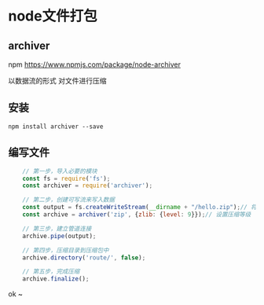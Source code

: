 # node文件打包

## archiver
npm https://www.npmjs.com/package/node-archiver

以数据流的形式 对文件进行压缩
## 安装

    npm install archiver --save

## 编写文件

```javascript
    // 第一步，导入必要的模块
    const fs = require('fs');
    const archiver = require('archiver');

    // 第二步，创建可写流来写入数据
    const output = fs.createWriteStream(__dirname + "/hello.zip");// 将压缩包保存到当前项目的目录下，并且压缩包名为test.zip
    const archive = archiver('zip', {zlib: {level: 9}});// 设置压缩等级

    // 第三步，建立管道连接
    archive.pipe(output);

    // 第四步，压缩目录到压缩包中
    archive.directory('route/', false);

    // 第五步，完成压缩
    archive.finalize();
```

ok ~